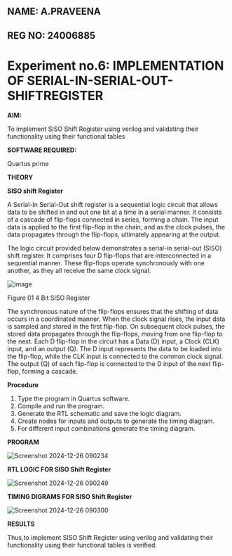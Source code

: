 ## NAME: A.PRAVEENA
## REG NO: 24006885
# Experiment no.6: IMPLEMENTATION OF SERIAL-IN-SERIAL-OUT-SHIFTREGISTER

**AIM:**

To implement  SISO Shift Register using verilog and validating their functionality using their functional tables

**SOFTWARE REQUIRED:**

Quartus prime

**THEORY**

**SISO shift Register**

A Serial-In Serial-Out shift register is a sequential logic circuit that allows data to be shifted in and out one bit at a time in a serial manner. It consists of a cascade of flip-flops connected in series, forming a chain. The input data is applied to the first flip-flop in the chain, and as the clock pulses, the data propagates through the flip-flops, ultimately appearing at the output.

The logic circuit provided below demonstrates a serial-in serial-out (SISO) shift register. It comprises four D flip-flops that are interconnected in a sequential manner. These flip-flops operate synchronously with one another, as they all receive the same clock signal.

![image](https://github.com/naavaneetha/SERIAL-IN-SERIAL-OUT-SHIFTREGISTER/assets/154305477/e81c4072-37f9-46c6-8145-566764b74c3a)

Figure 01 4 Bit SISO Register

The synchronous nature of the flip-flops ensures that the shifting of data occurs in a coordinated manner. When the clock signal rises, the input data is sampled and stored in the first flip-flop. On subsequent clock pulses, the stored data propagates through the flip-flops, moving from one flip-flop to the next.
Each D flip-flop in the circuit has a Data (D) input, a Clock (CLK) input, and an output (Q). The D input represents the data to be loaded into the flip-flop, while the CLK input is connected to the common clock signal. The output (Q) of each flip-flop is connected to the D input of the next flip-flop, forming a cascade.

**Procedure**

1. Type the program in Quartus software.
2. Compile and run the program.
3. Generate the RTL schematic and save the logic diagram.
4. Create nodes for inputs and outputs to generate the timing diagram.
5. For different input combinations generate the timing diagram.

**PROGRAM**

![Screenshot 2024-12-26 090234](https://github.com/user-attachments/assets/68a24b97-09c1-473d-ba02-a464ccc7a0c1)

**RTL LOGIC FOR SISO Shift Register**

![Screenshot 2024-12-26 090249](https://github.com/user-attachments/assets/8cf953b0-8ccb-4dcd-aa92-3dd81a9c03b8)

**TIMING DIGRAMS FOR SISO Shift Register**

![Screenshot 2024-12-26 090300](https://github.com/user-attachments/assets/d284a533-5acc-4557-9185-a36fd99f5273)

**RESULTS**

Thus,to implement SISO Shift Register using verilog and validating their functionality using their functional tables is verified.
